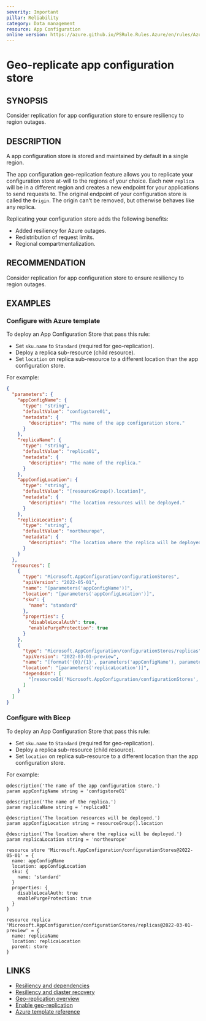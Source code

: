 ```yaml
---
severity: Important
pillar: Reliability
category: Data management
resource: App Configuration
online version: https://azure.github.io/PSRule.Rules.Azure/en/rules/Azure.AppConfig.GeoReplica/
---
```


# Geo-replicate app configuration store

## SYNOPSIS

Consider replication for app configuration store to ensure resiliency to region outages.

## DESCRIPTION

A app configuration store is stored and maintained by default in a single region.

The app configuration geo-replication feature allows you to replicate your configuration store at-will to the regions of your choice. Each new `replica` will be in a different region and creates a new endpoint for your applications to send requests to. The original endpoint of your configuration store is called the `Origin`. The origin can't be removed, but otherwise behaves like any replica.

Replicating your configuration store adds the following benefits:

- Added resiliency for Azure outages.
- Redistribution of request limits.
- Regional compartmentalization.

## RECOMMENDATION

Consider replication for app configuration store to ensure resiliency to region outages.

## EXAMPLES

### Configure with Azure template

To deploy an App Configuration Store that pass this rule:

- Set `sku.name` to `Standard` (required for geo-replication).
- Deploy a replica sub-resource (child resource).
- Set `location` on replica sub-resource to a different location than the app configuration store.

For example:

```json
{
  "parameters": {
    "appConfigName": {
      "type": "string",
      "defaultValue": "configstore01",
      "metadata": {
        "description": "The name of the app configuration store."
      }
    },
    "replicaName": {
      "type": "string",
      "defaultValue": "replica01",
      "metadata": {
        "description": "The name of the replica."
      }
    },
    "appConfigLocation": {
      "type": "string",
      "defaultValue": "[resourceGroup().location]",
      "metadata": {
        "description": "The location resources will be deployed."
      }
    },
    "replicaLocation": {
      "type": "string",
      "defaultValue": "northeurope",
      "metadata": {
        "description": "The location where the replica will be deployed."
      }
    }
  },
  "resources": [
    {
      "type": "Microsoft.AppConfiguration/configurationStores",
      "apiVersion": "2022-05-01",
      "name": "[parameters('appConfigName')]",
      "location": "[parameters('appConfigLocation')]",
      "sku": {
        "name": "standard"
      },
      "properties": {
        "disableLocalAuth": true,
        "enablePurgeProtection": true
      }
    },
    {
      "type": "Microsoft.AppConfiguration/configurationStores/replicas",
      "apiVersion": "2022-03-01-preview",
      "name": "[format('{0}/{1}', parameters('appConfigName'), parameters('replicaName'))]",
      "location": "[parameters('replicaLocation')]",
      "dependsOn": [
        "[resourceId('Microsoft.AppConfiguration/configurationStores', parameters('appConfigName'))]"
      ]
    }
  ]
}
```

### Configure with Bicep

To deploy an App Configuration Store that pass this rule:

- Set `sku.name` to `Standard` (required for geo-replication).
- Deploy a replica sub-resource (child resource).
- Set `location` on replica sub-resource to a different location than the app configuration store.

For example:

```bicep
@description('The name of the app configuration store.')
param appConfigName string = 'configstore01'

@description('The name of the replica.')
param replicaName string = 'replica01'

@description('The location resources will be deployed.')
param appConfigLocation string = resourceGroup().location

@description('The location where the replica will be deployed.')
param replicaLocation string = 'northeurope' 

resource store 'Microsoft.AppConfiguration/configurationStores@2022-05-01' = {
  name: appConfigName
  location: appConfigLocation
  sku: {
    name: 'standard'
  }
  properties: {
    disableLocalAuth: true
    enablePurgeProtection: true
  }
}

resource replica 'Microsoft.AppConfiguration/configurationStores/replicas@2022-03-01-preview' = {
  name: replicaName
  location: replicaLocation
  parent: store
}
```

## LINKS

- [Resiliency and dependencies](https://learn.microsoft.com/azure/architecture/framework/resiliency/design-resiliency)
- [Resiliency and diaster recovery](https://learn.microsoft.com/azure/azure-app-configuration/concept-disaster-recovery)
- [Geo-replication overview](https://learn.microsoft.com/azure/azure-app-configuration/concept-geo-replication)
- [Enable geo-replication](https://learn.microsoft.com/azure/azure-app-configuration/howto-geo-replication)
- [Azure template reference](https://learn.microsoft.com/azure/templates/microsoft.appconfiguration/configurationstores/replicas)
